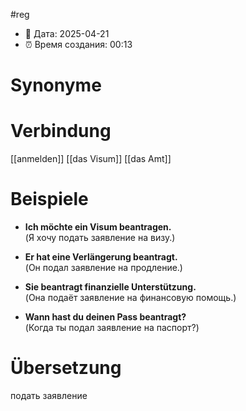 #reg
- 📍 Дата: 2025-04-21
- ⏰ Время создания: 00:13
# Synonyme

# Verbindung 
[[anmelden]]
[[das Visum]]
[[das Amt]]
# Beispiele
- **Ich möchte ein Visum beantragen.**  
    (Я хочу подать заявление на визу.)
    
- **Er hat eine Verlängerung beantragt.**  
    (Он подал заявление на продление.)
    
- **Sie beantragt finanzielle Unterstützung.**  
    (Она подаёт заявление на финансовую помощь.)
    
- **Wann hast du deinen Pass beantragt?**  
    (Когда ты подал заявление на паспорт?)
# Übersetzung
подать заявление